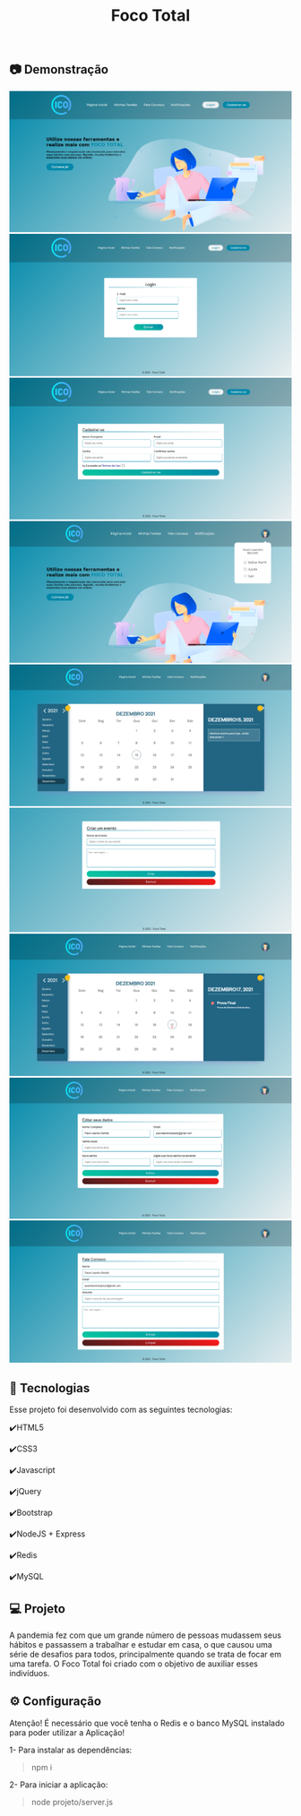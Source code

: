 <h1 align="center">
   Foco Total
</h1>

<br>

## :camera: Demonstração

![png1](github/Home.png)
![png2](github/Login.png)
![png3](github/Cadastro.png)
![png4](github/Painel.png)
![png5](github/Calendario.png)
![png6](github/Evento.png)
![png7](github/CalendarioEvento.png)
![png8](github/EditarDados.png)
![png9](github/FaleConosco.png)

## :rocket: Tecnologias

Esse projeto foi desenvolvido com as seguintes tecnologias:

✔️HTML5

✔️CSS3

✔️Javascript

✔️jQuery

✔️Bootstrap

✔️NodeJS + Express

✔️Redis

✔️MySQL

## 💻 Projeto

A pandemia fez com que um grande número de pessoas mudassem seus hábitos e passassem a trabalhar e estudar em casa, o que causou uma série de desafios para todos, principalmente quando se trata de focar em uma tarefa. O Foco Total foi criado com o objetivo de auxiliar esses indivíduos.

## ⚙ Configuração

Atenção! É necessário que você tenha o Redis e o banco MySQL instalado para poder utilizar a Aplicação!

1- Para instalar as dependências:
> npm i

2- Para iniciar a aplicação:
> node projeto/server.js
